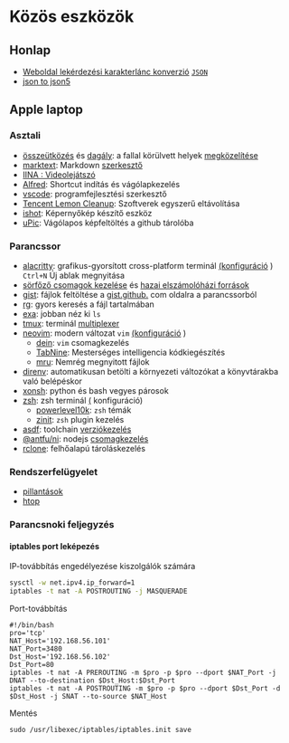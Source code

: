 # Közös eszközök

## Honlap

* [Weboldal lekérdezési karakterlánc konverzió](https://www.convertonline.io/convert/query-string-to-json) [`JSON`](https://www.convertonline.io/convert/query-string-to-json)
* [json to json5](https://jsonformatter.org/json5-formatter)

## Apple laptop

### Asztali

* [összeütközés](https://github.com/yichengchen/clashX) és [dagály](https://t.me/chaoxi): a fallal körülvett helyek [megközelítése](https://t.me/chaoxi)
* [marktext](https://marktext.app): Markdown [szerkesztő](https://marktext.app)
* [IINA : Videolejátszó](https://iina.io)
* [Alfred](https://www.alfredapp.com): Shortcut indítás és vágólapkezelés
* [vscode](https://code.visualstudio.com): programfejlesztési szerkesztő
* [Tencent Lemon Cleanup](https://lemon.qq.com): Szoftverek egyszerű eltávolítása
* [ishot](https://apps.apple.com/cn/app/ishot-%E4%BC%98%E7%A7%80%E7%9A%84%E6%88%AA%E5%9B%BE%E5%BD%95%E5%B1%8F%E5%B7%A5%E5%85%B7/id1485844094?mt=12): Képernyőkép készítő eszköz
* [uPic](https://github.com/gee1k/uPic): Vágólapos képfeltöltés a github tárolóba

### Parancssor

* [alacritty](https://github.com/alacritty/alacritty): grafikus-gyorsított cross-platform terminál [(konfiguráció](https://github.com/gcxfd/osx/blob/master/HOME/.config/alacritty/alacritty.yml) )  
  `Ctrl+N` Új ablak megnyitása
* [sörfőző csomagok kezelése](https://brew.sh) és [hazai elszámolóházi források](https://mirrors.tuna.tsinghua.edu.cn/help/homebrew)
* [gist](https://github.com/defunkt/gist): fájlok feltöltése a [gist.github.](https://gist.github.com) com oldalra a parancssorból
* [rg](https://github.com/BurntSushi/ripgrep): gyors keresés a fájl tartalmában
* [exa](https://github.com/ogham/exa): jobban néz ki `ls`
* [tmux](https://www.ruanyifeng.com/blog/2019/10/tmux.html): terminál [multiplexer](https://www.ruanyifeng.com/blog/2019/10/tmux.html)
* [neovim](https://neovim.io): modern változat `vim` [(konfiguráció](https://github.com/gcxfd/osx/tree/master/HOME/.config/nvim) )
  * [dein](https://github.com/Shougo/dein.vim): `vim` csomagkezelés
  * [TabNine](https://www.tabnine.com): Mesterséges intelligencia kódkiegészítés
  * [mru](https://github.com/yegappan/mru): Nemrég megnyitott fájlok
* [direnv](https://direnv.net): automatikusan betölti a környezeti változókat a könyvtárakba való belépéskor
* [xonsh](https://xon.sh): python és bash vegyes párosok
* [zsh](https://www.zsh.org): zsh terminál [(](https://github.com/gcxfd/osx/tree/master/HOME) konfiguráció)
  * [powerlevel10k](https://github.com/romkatv/powerlevel10k): `zsh` témák
  * [zinit](https://github.com/zdharma-continuum/zinit): `zsh` plugin kezelés
* [asdf](https://github.com/asdf-vm/asdf): toolchain [verziókezelés](https://github.com/asdf-vm/asdf)
* [@antfu/ni](https://www.npmjs.com/package/@antfu/ni): nodejs [csomagkezelés](https://www.npmjs.com/package/@antfu/ni)
* [rclone](https://rclone.org): felhőalapú tároláskezelés

### Rendszerfelügyelet

* [pillantások](https://nicolargo.github.io/glances)
* [htop](https://htop.dev/)

### Parancsnoki feljegyzés

#### iptables port leképezés

IP-továbbítás engedélyezése kiszolgálók számára

```bash
sysctl -w net.ipv4.ip_forward=1
iptables -t nat -A POSTROUTING -j MASQUERADE
```

Port-továbbítás

```
#!/bin/bash
pro='tcp'
NAT_Host='192.168.56.101'
NAT_Port=3480
Dst_Host='192.168.56.102'
Dst_Port=80
iptables -t nat -A PREROUTING -m $pro -p $pro --dport $NAT_Port -j DNAT --to-destination $Dst_Host:$Dst_Port
iptables -t nat -A POSTROUTING -m $pro -p $pro --dport $Dst_Port -d $Dst_Host -j SNAT --to-source $NAT_Host
```

Mentés

```
sudo /usr/libexec/iptables/iptables.init save
```